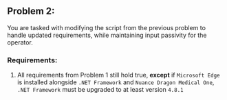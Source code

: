 ## Problem 2:

You are tasked with modifying the script from the previous problem to handle updated requirements, while maintaining input passivity for the operator.

### Requirements:

1. All requirements from Problem 1 still hold true, **except** if `Microsoft Edge` is installed alongside `.NET Framework` and `Nuance Dragon Medical One`, `.NET Framework` must be upgraded to at least version `4.8.1`
